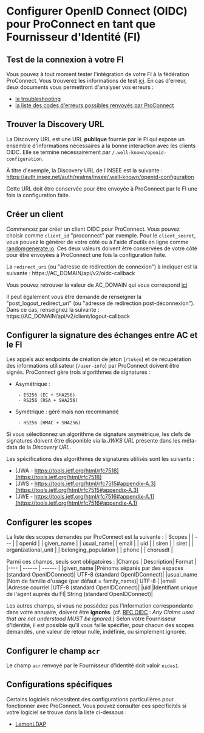 # Configurer OpenID Connect (OIDC) pour ProConnect en tant que Fournisseur d'Identité (FI)

## Test de la connexion à votre FI
Vous pouvez à tout moment tester l'intégration de votre FI à la fédération ProConnect. Vous trouverez les informations de test [ici](./test-configuration-fi.md).
En cas d'erreur, deux documents vous permettront d'analyser vos erreurs :
- [le troubleshooting](./troubleshooting-fi.md)
- [la liste des codes d'erreurs possibles renvoyés par ProConnect](https://github.com/france-connect/sources/blob/main/back/_doc/erreurs.md)

## Trouver la Discovery URL
La Discovery URL est une URL **publique** fournie par le FI qui expose un ensemble d'informations nécessaires à la bonne interaction avec les clients OIDC. Elle se termine nécessairement par `/.well-known/openid-configuration`.

À titre d'exemple, la Discovery URL de l'INSEE est la suivante : https://auth.insee.net/auth/realms/insee/.well-known/openid-configuration

Cette URL doit être conservée pour être envoyée à ProConnect par le FI une fois la configuration faite.

## Créer un client
Commencez par créer un client OIDC pour ProConnect. Vous pouvez choisir comme `client_id` "proconnect" par exemple. Pour le `client_secret`, vous pouvez le générer de votre côté ou à l'aide d'outils en ligne comme [randomgenerate.io](https://randomgenerate.io/random-string-generator).
Ces deux valeurs doivent être conservées de votre côté pour être envoyées à ProConnect une fois la configuration faite.

La `redirect_uri` (ou "adresse de redirection de connexion") à indiquer est la suivante :
https://AC_DOMAIN/api/v2/oidc-callback 

Vous pouvez retrouver la valeur de AC_DOMAIN qui vous correspond [ici](../resources/valeur_ac_domain.md)

Il peut également vous être demandé de renseigner la "post_logout_redirect_uri" (ou "adresse de redirection post-déconnexion"). Dans ce cas, renseignez la suivante :
https://AC_DOMAIN/api/v2/client/logout-callback

## Configurer la signature des échanges entre AC et le FI
Les appels aux endpoints de création de jeton (`/token`) et de récupération des informations utilisateur (`/user-info`) par ProConnect doivent être signés.
ProConnect gère trois algorithmes de signatures :
- Asymétrique : 

       - ES256 (EC + SHA256)
       - RS256 (RSA + SHA256)

- Symétrique : géré mais non recommandé

       - HS256 (HMAC + SHA256) 

Si vous sélectionnez un algorithme de signature asymétrique, les clefs de signatures doivent être disponible via la *JWKS URL* présente dans les méta-data de la *Discovery URL*. 


Les spécifications des algorithmes de signatures utilisés sont les suivants : 
* [JWA - https://tools.ietf.org/html/rfc7518](https://tools.ietf.org/html/rfc7518)
* [JWS - https://tools.ietf.org/html/rfc7515#appendix-A.3](https://tools.ietf.org/html/rfc7515#appendix-A.3)
* [JWE - https://tools.ietf.org/html/rfc7516#appendix-A.1](https://tools.ietf.org/html/rfc7516#appendix-A.1)

## Configurer les scopes
La liste des scopes demandés par ProConnect est la suivante :
| Scopes       |
| --- | 
| openid | 
| given_name |
| usual_name| 
| email |
| uid | 
| siren | 
| siret | 
| organizational_unit | 
| belonging_population | 
| phone |
| chorusdt |

Parmi ces champs, seuls sont obligatoires :
|Champs  | Description| Format |
|----  | ------ | ------ |
|given_name  |Prénoms séparés par des espaces (standard OpenIDConnect)| UTF-8 (standard OpenIDConnect)|
|usual_name |Nom de famille d'usage (par défaut = family_name)| UTF-8 |
|email  |Adresse courriel |UTF-8 (standard OpenIDConnect)|
|uid |Identifiant unique de l'agent auprès du FI| String (standard OpenIDConnect)|

Les autres champs, si vous ne possédez pas l'information correspondante dans votre annuaire, doivent être **ignorés**. (cf. [RFC OIDC](https://openid.net/specs/openid-connect-core-1_0.html#IDToken) : *Any Claims used that are not understood MUST be ignored.*)
Selon votre Fournisseur d'Identité, il est possible qu'il vous faille spécifier, pour chacun des scopes demandés, une valeur de retour nulle, indéfinie, ou simplement ignorée.

## Configurer le champ `acr`
Le champ `acr` renvoyé par le Fournisseur d'Identité doit valoir `eidas1`.

## Configurations spécifiques
Certains logiciels nécessitent des configurations particulières pour fonctionner avec ProConnect. Vous pouvez consulter ces spécificités si votre logiciel se trouve dans la liste ci-dessous :
- [LemonLDAP](./idp-configs/lemon-ldap.md)
